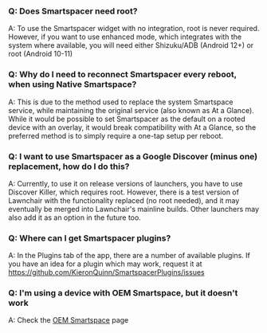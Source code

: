 ### Q: Does Smartspacer need root?
A: To use the Smartspacer widget with no integration, root is never required. However, if you want to use enhanced mode, which integrates with the system where available, you will need either Shizuku/ADB (Android 12+) or root (Android 10-11)
### Q: Why do I need to reconnect Smartspacer every reboot, when using Native Smartspace?
A: This is due to the method used to replace the system Smartspace service, while maintaining the original service (also known as At a Glance). While it would be possible to set Smartspacer as the default on a rooted device with an overlay, it would break compatibility with At a Glance, so the preferred method is to simply require a one-tap setup per reboot.
### Q: I want to use Smartspacer as a Google Discover (minus one) replacement, how do I do this?
A: Currently, to use it on release versions of launchers, you have to use Discover Killer, which requires root. However, there is a test version of Lawnchair with the functionality replaced (no root needed), and it may eventually be merged into Lawnchair's mainline builds. Other launchers may also add it as an option in the future too.
### Q: Where can I get Smartspacer plugins?
A: In the Plugins tab of the app, there are a number of available plugins. If you have an idea for a plugin which may work, request it at https://github.com/KieronQuinn/SmartspacerPlugins/issues
### Q: I'm using a device with OEM Smartspace, but it doesn't work
A: Check the [OEM Smartspace](https://github.com/KieronQuinn/Smartspacer/wiki/1:-OEM-Smartspace) page
